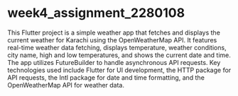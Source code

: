 # week4_assignment_2280108

This Flutter project is a simple weather app that fetches and displays the current weather for Karachi using the OpenWeatherMap API. It features real-time weather data fetching, displays temperature, weather conditions, city name, high and low temperatures, and shows the current date and time. The app utilizes FutureBuilder to handle asynchronous API requests. Key technologies used include Flutter for UI development, the HTTP package for API requests, the Intl package for date and time formatting, and the OpenWeatherMap API for weather data.
